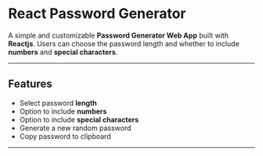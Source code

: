 # React Password Generator

A simple and customizable **Password Generator Web App** built with **Reactjs**. Users can choose the password length and whether to include **numbers** and **special characters**.

---

## Features

- Select password **length**
- Option to include **numbers**
- Option to include **special characters**
- Generate a new random password
- Copy password to clipboard

---